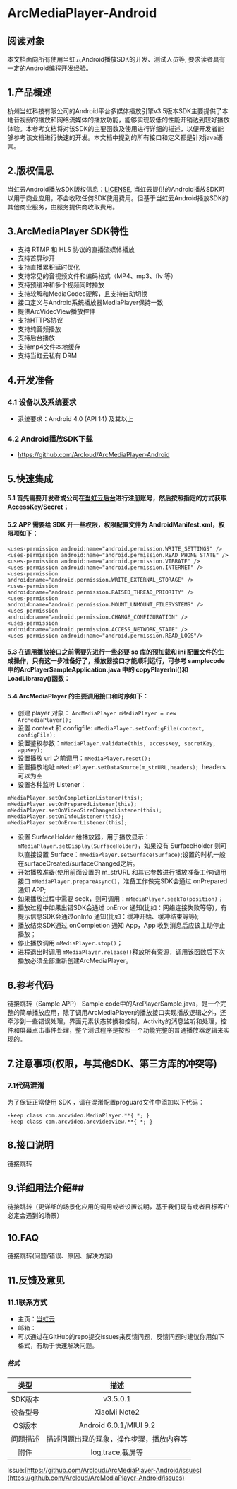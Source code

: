 # ArcMediaPlayer-Android #
## 阅读对象 ##
本文档面向所有使用当虹云Android播放SDK的开发、测试人员等, 要求读者具有一定的Android编程开发经验。
## 1.产品概述 ##
杭州当虹科技有限公司的Android平台多媒体播放引擎v3.5版本SDK主要提供了本地音视频的播放和网络流媒体的播放功能，能够实现较低的性能开销达到较好播放体验。本参考文档将对该SDK的主要函数及使用进行详细的描述，以便开发者能够参考该文档进行快速的开发。本文档中提到的所有接口和定义都是针对java语言。
## 2.版权信息 ##
当虹云Android播放SDK版权信息：[LICENSE](https://github.com/Arcloud/ArcMediaPlayer-Android/blob/master/LICENSE),
当虹云提供的Android播放SDK可以用于商业应用，不会收取任何SDK使用费用。但基于当虹云Android播放SDK的其他商业服务，由服务提供商收取费用。
## 3.ArcMediaPlayer SDK特性 ##
- 支持 RTMP 和 HLS 协议的直播流媒体播放
- 支持首屏秒开
- 支持直播累积延时优化
- 支持常见的音视频文件和编码格式（MP4、mp3、flv 等）
- 支持预缓冲和多个视频同时播放
- 支持软解和MediaCodec硬解，且支持自动切换
- 接口定义与Android系统播放器MediaPlayer保持一致
- 提供ArcVideoView播放控件
- 支持HTTPS协议
- 支持纯音频播放
- 支持后台播放
- 支持mp4文件本地缓存
- 支持当虹云私有 DRM

## 4.开发准备 ##
### 4.1 设备以及系统要求 ###
- 系统要求：Android 4.0 (API 14) 及其以上

### 4.2 Android播放SDK下载 ###
- https://github.com/Arcloud/ArcMediaPlayer-Android

## 5.快速集成 ##
#### 5.1 首先需要开发者或公司在[当虹云后台](http://www.danghongyun.com/)进行注册账号，然后按照指定的方式获取AccessKey/Secret； ####
#### 5.2 APP 需要给 SDK 开一些权限，权限配置文件为 AndroidManifest.xml，权限项如下： ####
    <uses-permission android:name="android.permission.WRITE_SETTINGS" />
    <uses-permission android:name="android.permission.READ_PHONE_STATE" />
    <uses-permission android:name="android.permission.VIBRATE" />
    <uses-permission android:name="android.permission.INTERNET" />
    <uses-permission android:name="android.permission.WRITE_EXTERNAL_STORAGE" />
    <uses-permission android:name="android.permission.RAISED_THREAD_PRIORITY" />
    <uses-permission android:name="android.permission.MOUNT_UNMOUNT_FILESYSTEMS" />
    <uses-permission android:name="android.permission.CHANGE_CONFIGURATION" />
    <uses-permission android:name="android.permission.ACCESS_NETWORK_STATE" />
    <uses-permission android:name="android.permission.READ_LOGS"/>    
#### 5.3 在调用播放接口之前需要先进行一些必要 so 库的预加载和 ini 配置文件的生成操作，只有这一步准备好了，播放器接口才能顺利运行，可参考 samplecode 中的ArcPlayerSampleApplication.java 中的 copyPlayerIni()和 LoadLibraray()函数： ####

#### 5.4 ArcMediaPlayer 的主要调用接口和时序如下： ####
- 创建 player 对象： `ArcMediaPlayer mMediaPlayer = new ArcMediaPlayer();`
- 设置 context 和 configfile: `mMediaPlayer.setConfigFile(context, configFile);`
- 设置鉴权参数：`mMediaPlayer.validate(this, accessKey, secretKey, appKey);`
- 设置播放 url 之前调用：`mMediaPlayer.reset();`
- 设置播放地址 `mMediaPlayer.setDataSource(m_strURL,headers); `headers 可以为空
-  设置各种监听 Listener：
 ```
 mMediaPlayer.setOnCompletionListener(this);
 mMediaPlayer.setOnPreparedListener(this);
 mMediaPlayer.setOnVideoSizeChangedListener(this);
 mMediaPlayer.setOnInfoListener(this);
 mMediaPlayer.setOnErrorListener(this);
 ```
- 设置 SurfaceHolder 给播放器，用于播放显示：`mMediaPlayer.setDisplay(SurfaceHolder)`，如果没有 SurfaceHolder 则可以直接设置 Surface：`mMediaPlayer.setSurface(Surface)`;设置的时机一般在surfaceCreated/surfaceChanged之后。
- 开始播放准备(使用前面设置的 m_strURL 和其它参数进行播放准备工作)调用接口 `mMediaPlayer.prepareAsync()`，准备工作做完SDK会通过 onPrepared 通知 APP;
- 如果播放过程中需要 seek，则可调用：`mMediaPlayer.seekTo(position)`；
- 播放过程中如果出错SDK会通过 onError 通知(比如：网络连接失败等等)，有提示信息SDK会通过onInfo 通知(比如：缓冲开始、缓冲结束等等);
- 播放结束SDK通过 onCompletion 通知 App，App 收到消息后应该主动停止播放；
- 停止播放调用 `mMediaPlayer.stop()`；
- 进程退出时调用 `mMediaPlayer.release()`释放所有资源，调用该函数后下次播放必须全部重新创建ArcMediaPlayer。

## 6.参考代码 ##
链接跳转（Sample APP）
Sample code中的ArcPlayerSample.java，是一个完整的简单播放应用，除了调用ArcMediaPlayer的播放接口实现播放逻辑之外，还牵涉到一些错误处理，界面元素状态转换和控制，Activity的消息监听和处理，控件和屏幕点击事件处理，整个测试程序是按照一个功能完整的普通播放器逻辑来实现的。

## 7.注意事项(权限，与其他SDK、第三方库的冲突等) ##
### 7.1代码混淆 ###
为了保证正常使用 SDK ，请在混淆配置proguard文件中添加以下代码：
```
-keep class com.arcvideo.MediaPlayer.**{ *; }
-keep class com.arcvideo.arcvideoview.**{ *; }
```

## 8.接口说明 ##
链接跳转

## 9.详细用法介绍##
链接跳转（更详细的场景化应用的调用或者设置说明，基于我们现有或者目标客户必定会遇到的场景）

## 10.FAQ ##
链接跳转(问题/错误、原因、解决方案)

## 11.反馈及意见 ##
### 11.1联系方式 ###
- 主页：[当虹云](http://www.danghongyun.com/)
- 邮箱：
- 可以通过在GitHub的repo提交issues来反馈问题，反馈问题时建议你用如下格式，有助于快速解决问题。
##### 格式 #####

类型|描述
:------: |:---------:
SDK版本|v3.5.0.1
|设备型号|XiaoMi Note2
|OS版本|Android 6.0.1/MIUI 9.2
|问题描述|描述问题出现的现象，操作步骤，播放内容等
|附件|log,trace,截屏等

Issue:[https://github.com/Arcloud/ArcMediaPlayer-Android/issues](https://github.com/Arcloud/ArcMediaPlayer-Android/issues)